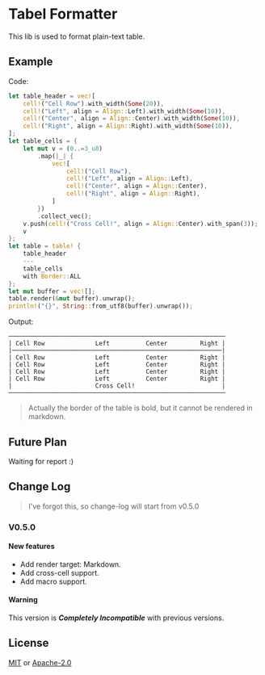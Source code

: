 # Tabel Formatter

This lib is used to format plain-text table.

## Example

Code:

```rust
let table_header = vec![
    cell!("Cell Row").with_width(Some(20)),
    cell!("Left", align = Align::Left).with_width(Some(10)),
    cell!("Center", align = Align::Center).with_width(Some(10)),
    cell!("Right", align = Align::Right).with_width(Some(10)),
];
let table_cells = {
    let mut v = (0..=3_u8)
        .map(|_| {
            vec![
                cell!("Cell Row"),
                cell!("Left", align = Align::Left),
                cell!("Center", align = Align::Center),
                cell!("Right", align = Align::Right),
            ]
        })
        .collect_vec();
    v.push(cell!("Cross Cell!", align = Align::Center).with_span(3));
    v
};
let table = table! {
    table_header
    ---
    table_cells
    with Border::ALL
};
let mut buffer = vec![];
table.render(&mut buffer).unwrap();
println!("{}", String::from_utf8(buffer).unwrap());
```

Output:

```
────────────────────────────────────────────────────────────
| Cell Row              Left          Center         Right |
|──────────────────────────────────────────────────────────|
| Cell Row              Left          Center         Right |
| Cell Row              Left          Center         Right |
| Cell Row              Left          Center         Right |
| Cell Row              Left          Center         Right |
|                       Cross Cell!                        |
────────────────────────────────────────────────────────────
```

> Actually the border of the table is bold, but it cannot be rendered in markdown.

## Future Plan

Waiting for report :)

## Change Log

> I've forgot this, so change-log will start from v0.5.0

### V0.5.0

#### New features

- Add render target: Markdown.
- Add cross-cell support.
- Add macro support.

#### Warning

This version is ***Completely Incompatible*** with previous versions.

## License

[MIT][MIT-License] or [Apache-2.0][Apache-License]

[MIT-License]: LICENSE-MIT
[Apache-License]: LICENSE-APACHE
